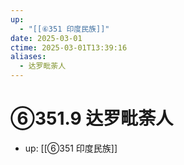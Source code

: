 ```yaml
---
up:
  - "[[⑥351 印度民族]]"
date: 2025-03-01
ctime: 2025-03-01T13:39:16
aliases:
  - 达罗毗荼人
---
```


# ⑥351.9 达罗毗荼人

- up: [[⑥351 印度民族]]
